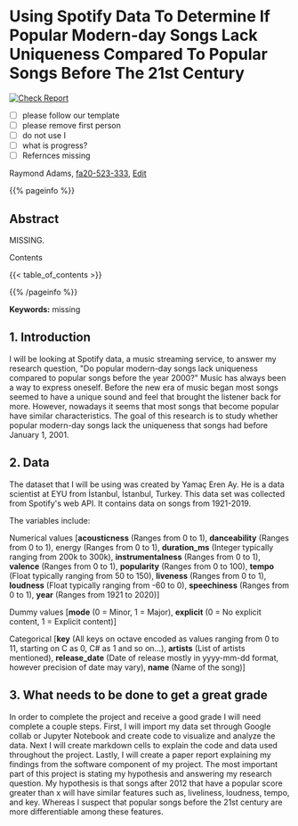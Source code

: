 # Using Spotify Data To Determine If Popular Modern-day Songs Lack Uniqueness Compared To Popular Songs Before The 21st Century

[![Check Report](https://github.com/cybertraining-dsc/fa20-523-333/workflows/Check%20Report/badge.svg)](https://github.com/cybertraining-dsc/fa20-523-333/actions)

- [ ] please follow our template
- [ ] please remove first person
- [ ] do not use I
- [ ] what is progress?
- [ ] Refernces missing

Raymond Adams, [fa20-523-333](https://github.com/cybertraining-dsc/fa20-523-333/), [Edit](https://github.com/cybertraining-dsc/fa20-523-333/blob/main/project/project.md)

{{% pageinfo %}}

## Abstract

MISSING.

Contents

{{< table_of_contents >}}

{{% /pageinfo %}}

**Keywords:** missing


## 1. Introduction

I will be looking at Spotify data, a music streaming service, to answer my research question, "Do popular modern-day songs lack uniqueness compared to popular songs before the year 2000?" Music has always been a way to express oneself. Before the new era of music began most songs seemed to have a unique sound and feel that brought the listener back for more. However, nowadays it seems that most songs that become popular have similar characteristics. The goal of this research is to study whether popular modern-day songs lack the uniqueness that songs had before January 1, 2001.

## 2. Data

The dataset that I will be using was created by Yamaç Eren Ay. He is a data scientist at EYU from İstanbul, İstanbul, Turkey. This data set was collected from Spotify's web API. It contains data on songs from 1921-2019.

The variables include:

Numerical values [**acousticness**  (Ranges from 0 to 1),  **danceability**  (Ranges from 0 to 1), energy (Ranges from 0 to 1),  **duration_ms**  (Integer typically ranging from 200k to 300k),  **instrumentalness**  (Ranges from 0 to 1),  **valence**  (Ranges from 0 to 1),  **popularity**  (Ranges from 0 to 100),  **tempo**  (Float typically ranging from 50 to 150),  **liveness**  (Ranges from 0 to 1),  **loudness**  (Float typically ranging from -60 to 0),  **speechiness**  (Ranges from 0 to 1),  **year**  (Ranges from 1921 to 2020)]

Dummy values [**mode**  (0 = Minor, 1 = Major),  **explicit**  (0 = No explicit content, 1 = Explicit content)]

Categorical [**key**  (All keys on octave encoded as values ranging from 0 to 11, starting on C as 0, C# as 1 and so on…),  **artists**  (List of artists mentioned),  **release_date**  (Date of release mostly in yyyy-mm-dd format, however precision of date may vary),  **name**  (Name of the song)]

## 3. What needs to be done to get a great grade

In order to complete the project and receive a good grade I will need complete a couple steps. First, I will import my data set through Google collab or Jupyter Notebook and create code to visualize and analyze the data. Next I will create markdown cells to explain the code and data used throughout the project. Lastly, I will create a paper report explaining my findings from the software component of my project. The most important part of this project is stating my hypothesis and answering my research question. My hypothesis is that songs after 2012 that have a popular score greater than x will have similar features such as, liveliness, loudness, tempo, and key. Whereas I suspect that popular songs before the 21st century are more differentiable among these features. 
